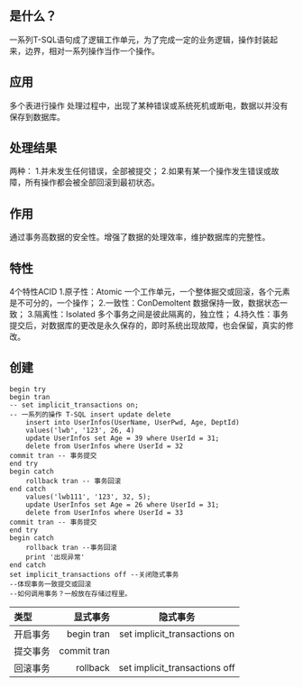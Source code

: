 ## 是什么？
一系列T-SQL语句成了逻辑工作单元，为了完成一定的业务逻辑，操作封装起来，边界，相对一系列操作当作一个操作。
## 应用
多个表进行操作
处理过程中，出现了某种错误或系统死机或断电，数据以并没有保存到数据库。
## 处理结果
两种：
1.并未发生任何错误，全部被提交；
2.如果有某一个操作发生错误或故障，所有操作都会被全部回滚到最初状态。
## 作用
通过事务高数据的安全性。增强了数据的处理效率，维护数据库的完整性。
## 特性
4个特性ACID
1.原子性：Atomic 一个工作单元，一个整体掘交或回滚，各个元素是不可分的，一个操作；
2.一致性：ConDemoltent 数据保持一致，数据状态一致；
3.隔离性：Isolated 多个事务之间是彼此隔离的，独立性；
4.持久性：事务提交后，对数据库的更改是永久保存的，即时系统出现故障，也会保留，真实的修改。
## 创建
```
begin try
begin tran
-- set implicit_transactions on;
-- 一系列的操作 T-SQL insert update delete
	insert into UserInfos(UserName, UserPwd, Age, DeptId)
	values('lwb', '123', 26, 4)
	update UserInfos set Age = 39 where UserId = 31;
	delete from UserInfos where UserId = 32
commit tran -- 事务提交
end try
begin catch
	rollback tran -- 事务回滚
end catch
	values('lwb111', '123', 32, 5);
	update UserInfos set Age = 26 where UserId = 31;
	delete from UserInfos where UserId = 33
commit tran -- 事务提交
end try
begin catch
	rollback tran --事务回滚
	print '出现异常'
end catch
set implicit_transactions off --关闭隐式事务
--体现事务一致提交或回滚
--如何调用事务？一般放在存储过程里。
```


| 类型 | 显式事务 | 隐式事务 |
| :-----| ----: | :----: |
| 开启事务 | begin tran | set implicit_transactions on |
| 提交事务 | commit tran | |
| 回滚事务 | rollback | set implicit_transactions off |